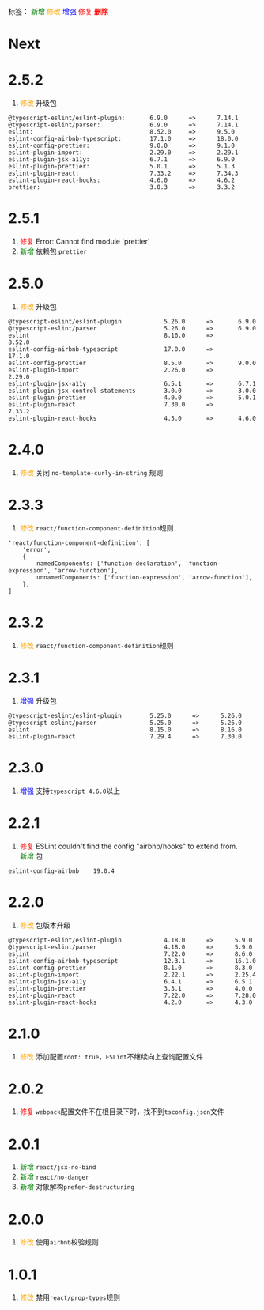 标签：
<font color=green>新增</font>
<font color=orange>修改</font>
<font color=blue>增强</font>
<font color=red>修复</font>
<font color=red><strong>删除</strong></font>


# Next

# 2.5.2
1. <font color=orange>修改</font> 升级包
```
@typescript-eslint/eslint-plugin:       6.9.0      =>      7.14.1
@typescript-eslint/parser:              6.9.0      =>      7.14.1
eslint:                                 8.52.0     =>      9.5.0
eslint-config-airbnb-typescript:        17.1.0     =>      18.0.0
eslint-config-prettier:                 9.0.0      =>      9.1.0
eslint-plugin-import:                   2.29.0     =>      2.29.1
eslint-plugin-jsx-a11y:                 6.7.1      =>      6.9.0
eslint-plugin-prettier:                 5.0.1      =>      5.1.3
eslint-plugin-react:                    7.33.2     =>      7.34.3
eslint-plugin-react-hooks:              4.6.0      =>      4.6.2
prettier:                               3.0.3      =>      3.3.2
```

# 2.5.1
1. <font color=red>修复</font> Error: Cannot find module 'prettier'
2. <font color=green>新增</font> 依赖包 `prettier`


# 2.5.0
1. <font color=orange>修改</font> 升级包
```
@typescript-eslint/eslint-plugin            5.26.0      =>       6.9.0
@typescript-eslint/parser                   5.26.0      =>       6.9.0
eslint                                      8.16.0      =>       8.52.0    
eslint-config-airbnb-typescript             17.0.0      =>       17.1.0
eslint-config-prettier                      8.5.0       =>       9.0.0
eslint-plugin-import                        2.26.0      =>       2.29.0
eslint-plugin-jsx-a11y                      6.5.1       =>       6.7.1
eslint-plugin-jsx-control-statements        3.0.0       =>       3.0.0
eslint-plugin-prettier                      4.0.0       =>       5.0.1
eslint-plugin-react                         7.30.0      =>       7.33.2
eslint-plugin-react-hooks                   4.5.0       =>       4.6.0
```


# 2.4.0
1. <font color=orange>修改</font> 关闭 `no-template-curly-in-string` 规则


# 2.3.3
1. <font color=orange>修改</font> `react/function-component-definition`规则
```
'react/function-component-definition': [
    'error',
    {
        namedComponents: ['function-declaration', 'function-expression', 'arrow-function'],
        unnamedComponents: ['function-expression', 'arrow-function'],
    },
]
```


# 2.3.2
1. <font color=orange>修改</font> `react/function-component-definition`规则


# 2.3.1
1. <font color=blue>增强</font> 升级包
```
@typescript-eslint/eslint-plugin        5.25.0      =>      5.26.0
@typescript-eslint/parser               5.25.0      =>      5.26.0
eslint                                  8.15.0      =>      8.16.0
eslint-plugin-react                     7.29.4      =>      7.30.0
```

# 2.3.0
1. <font color=blue>增强</font> 支持`typescript 4.6.0`以上

# 2.2.1
1. <font color=red>修复</font> ESLint couldn't find the config "airbnb/hooks" to extend from.  
<font color=green>新增</font> 包
```
eslint-config-airbnb    19.0.4
```

# 2.2.0
1. <font color=orange>修改</font> 包版本升级
```
@typescript-eslint/eslint-plugin            4.18.0      =>      5.9.0
@typescript-eslint/parser                   4.18.0      =>      5.9.0
eslint                                      7.22.0      =>      8.6.0
eslint-config-airbnb-typescript             12.3.1      =>      16.1.0
eslint-config-prettier                      8.1.0       =>      8.3.0
eslint-plugin-import                        2.22.1      =>      2.25.4
eslint-plugin-jsx-a11y                      6.4.1       =>      6.5.1
eslint-plugin-prettier                      3.3.1       =>      4.0.0
eslint-plugin-react                         7.22.0      =>      7.28.0
eslint-plugin-react-hooks                   4.2.0       =>      4.3.0
```

# 2.1.0
1. <font color=orange>修改</font> 添加配置`root: true`，`ESLint`不继续向上查询配置文件

# 2.0.2
1. <font color=red>修复</font> `webpack`配置文件不在根目录下时，找不到`tsconfig.json`文件

# 2.0.1
1. <font color=green>新增</font> `react/jsx-no-bind`
2. <font color=green>新增</font> `react/no-danger`
3. <font color=green>新增</font> 对象解构`prefer-destructuring`

# 2.0.0
1. <font color=orange>修改</font> 使用`airbnb`校验规则

# 1.0.1
1. <font color=orange>修改</font> 禁用`react/prop-types`规则
